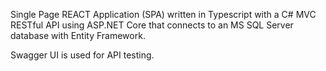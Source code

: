 Single Page REACT Application (SPA) written in Typescript with a C# MVC RESTful API using ASP.NET Core that connects to an MS SQL Server database with Entity Framework.

Swagger UI is used for API testing.
